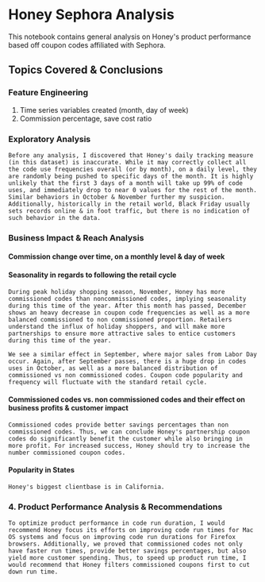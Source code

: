 # Honey Sephora Analysis
This notebook contains general analysis on Honey's product performance based off coupon codes affiliated with Sephora. 

## Topics Covered & Conclusions

### Feature Engineering
1. Time series variables created (month, day of week)
2. Commission percentage, save cost ratio
  
### Exploratory Analysis
    Before any analysis, I discovered that Honey's daily tracking measure (in this dataset) is inaccurate. While it may correctly collect all the code use frequencies overall (or by month), on a daily level, they are randomly being pushed to specific days of the month. It is highly unlikely that the first 3 days of a month will take up 99% of code uses, and immediately drop to near 0 values for the rest of the month. Similar behaviors in October & November further my suspicion. Additionally, historically in the retail world, Black Friday usually sets records online & in foot traffic, but there is no indication of such behavior in the data.

### Business Impact & Reach Analysis
#### Commission change over time, on a monthly level & day of week

#### Seasonality in regards to following the retail cycle
    During peak holiday shopping season, November, Honey has more commissioned codes than noncommissioned codes, implying seasonality    during this time of the year. After this month has passed, December shows an heavy decrease in coupon code frequencies as well as a more balanced commissioned to non commissioned proportion. Retailers understand the influx of holiday shoppers, and will make more partnerships to ensure more attractive sales to entice customers during this time of the year.

    We see a similar effect in September, where major sales from Labor Day occur. Again, after September passes, there is a huge drop in codes uses in October, as well as a more balanced distribution of commissioned vs non commissioned codes. Coupon code popularity and frequency will fluctuate with the standard retail cycle.

#### Commissioned codes vs. non commissioned codes and their effect on business profits & customer impact
    Commissioned codes provide better savings percentages than non commissioned codes. Thus, we can conclude Honey's partnership coupon codes do significantly benefit the customer while also bringing in more profit. For increased success, Honey should try to increase the number commissioned coupon codes.
    
#### Popularity in States
    Honey's biggest clientbase is in California.
    
### 4. Product Performance Analysis & Recommendations
    To optimize product performance in code run duration, I would recommend Honey focus its efforts on improving code run times for Mac OS systems and focus on improving code run durations for Firefox browsers. Additionally, we proved that commissioned codes not only have faster run times, provide better savings percentages, but also yield more customer spending. Thus, to speed up product run time, I would recommend that Honey filters commissioned coupons first to cut down run time.

